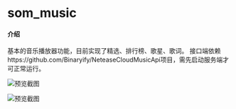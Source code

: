 # som_music

#### 介绍
基本的音乐播放器功能，目前实现了精选、排行榜、歌星、歌词。
接口端依赖https://github.com/Binaryify/NeteaseCloudMusicApi项目，需先启动服务端才可正常运行。

![预览截图](https://images.gitee.com/uploads/images/2022/0626/000810_a89c3d60_1261015.png "1.png")

![预览截图](https://images.gitee.com/uploads/images/2022/0626/000844_042d8e5d_1261015.png "2.png")